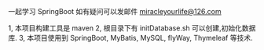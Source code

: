 一起学习 SpringBoot
如有疑问可以发邮件 miracleyourlife@126.com

1, 本项目构建工具是 maven
2, 根目录下有 initDatabase.sh 可以创建,初始化数据库.
3, 本项目使用到 SpringBoot, MyBatis, MySQL, flyWay, Thymeleaf 等技术.